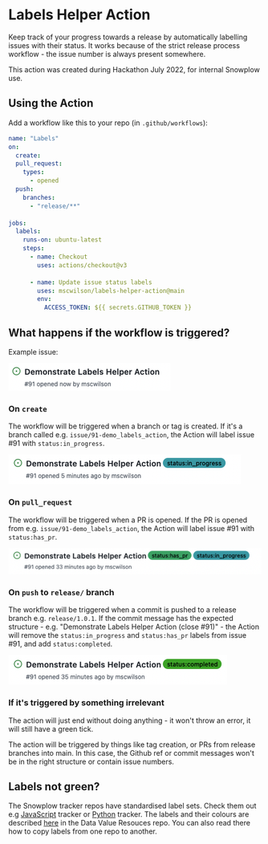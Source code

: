 # Labels Helper Action

Keep track of your progress towards a release by automatically labelling issues with their status. It works because of the strict release process workflow - the issue number is always present somewhere.

This action was created during Hackathon July 2022, for internal Snowplow use.

## Using the Action
Add a workflow like this to your repo (in `.github/workflows`):

```yaml
name: "Labels"
on:
  create:
  pull_request:
    types:
      - opened
  push:
    branches:
      - "release/**"

jobs:
  labels:
    runs-on: ubuntu-latest
    steps:
      - name: Checkout
        uses: actions/checkout@v3

      - name: Update issue status labels
        uses: mscwilson/labels-helper-action@main
        env:
          ACCESS_TOKEN: ${{ secrets.GITHUB_TOKEN }}
```

## What happens if the workflow is triggered?
Example issue:  

![new issue](public/1_new_issue.png)

### On `create`
The workflow will be triggered when a branch or tag is created. If it's a branch called e.g. `issue/91-demo_labels_action`, the Action will label issue #91 with `status:in_progress`.  

![in progress](public/2_issue_in_progress.png)

### On `pull_request`
The workflow will be triggered when a PR is opened. If the PR is opened from e.g. `issue/91-demo_labels_action`, the Action will label issue #91 with `status:has_pr`.  

![has pr](public/3_issue_has_pr.png)

### On `push` to `release/` branch
The workflow will be triggered when a commit is pushed to a release branch e.g. `release/1.0.1`. If the commit message has the expected structure - e.g. "Demonstrate Labels Helper Action (close #91)" - the Action will remove the `status:in_progress` and `status:has_pr` labels from issue #91, and add `status:completed`.  

![completed](public/4_issue_completed.png)

### If it's triggered by something irrelevant
The action will just end without doing anything - it won't throw an error, it will still have a green tick.

The action will be triggered by things like tag creation, or PRs from release branches into main. In this case, the Github ref or commit messages won't be in the right structure or contain issue numbers.

## Labels not green?
The Snowplow tracker repos have standardised label sets. Check them out e.g [JavaScript](https://github.com/snowplow/snowplow-javascript-tracker/labels) tracker or [Python](https://github.com/snowplow/snowplow-python-tracker/labels) tracker. The labels and their colours are described [here](https://github.com/snowplow-incubator/data-value-resources/blob/main/20%20Style/GH_issue_labels.md) in the Data Value Resouces repo. You can also read there how to copy labels from one repo to another.


